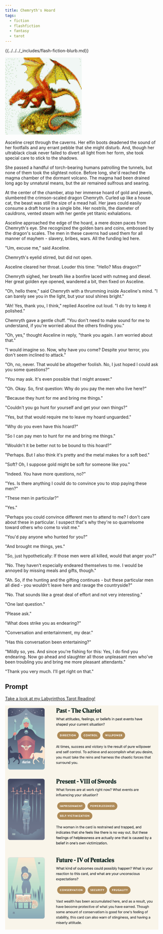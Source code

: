 ```yaml
---
title: Chemryth's Hoard
tags:
  - fiction
  - flashfiction
  - fantasy
  - tarot
---
```


{{../../../_includes/flash-fiction-blurb.md}}

<!--more-->

<img src="./cover.png" class="fullwidth" />

Asceline crept through the caverns. Her elfin boots deadened the sound of her footfalls and any errant pebble that she might disturb. And, though her ultrablack cloak never failed to divert all light from her form, she took special care to stick to the shadows.

She passed a handful of torch-bearing humans patrolling the tunnels, but none of them took the slightest notice. Before long, she'd reached the magma chamber of the dormant volcano. The magma had been drained long ago by unnatural means, but the air remained sulfrous and searing.

At the center of the chamber, atop her immense hoard of gold and jewels, slumbered the crimson-scaled dragon Chemryth. Curled up like a house cat, the beast was still the size of a mead hall. Her jaws could easily consume a draft horse in a single bite. Her nostrils, the diameter of cauldrons, vented steam with her gentle yet titanic exhalations. 

Asceline approached the edge of the hoard, a mere dozen paces from Chemryth's eye. She recognized the golden bars and coins, embossed by the dragon's scales. The men in these caverns had used them for all manner of mayhem - slavery, bribes, wars. All the funding led here.

"Um, excuse me," said Asceline.

Chemryth's eyelid stirred, but did not open.

Asceline cleared her throat. Louder this time: "Hello? Miss dragon?"

Chemryth sighed, her breath like a bonfire laced with nutmeg and diesel. Her great golden eye opened, wandered a bit, then fixed on Asceline.

"Oh, hello there," said Chemryth with a thrumming inside Asceline's mind. "I can barely see you in the light, but your soul shines bright."

"Ah! Yes, thank you, I think," replied Asceline out loud. "I do try to keep it polished."

Chemryth gave a gentle chuff. "You don't need to make sound for me to understand, if you're worried about the others finding you."

"Oh, yes," thought Asceline in reply, "thank you again. I am worried about that."

"I would imagine so. Now, why have you come? Despite your terror, you don't seem inclined to attack."

"Oh, no, never. That would be altogether foolish. No, I just hoped I could ask you some questions?"

"You may ask. It's even possible that I might answer."

"Oh. Okay. So, first question: Why do you pay the men who live here?"

"Because they hunt for me and bring me things."

"Couldn't you go hunt for yourself and get your own things?"

"Yes, but that would require me to leave my hoard unguarded."

"Why do you even have this hoard?"

"So I can pay men to hunt for me and bring me things."

"Wouldn't it be better not to be bound to this hoard?"

"Perhaps. But I also think it's pretty and the metal makes for a soft bed."

"Soft? Oh, I suppose gold might be soft for someone like you."

"Indeed. You have more questions, no?"

"Yes. Is there anything I could do to convince you to stop paying these men?"

"These men in particular?"

"Yes."

"Perhaps you could convince different men to attend to me? I don't care about these in particular. I suspect that's why they're so quarrelsome toward others who come to visit me."

"You'd pay anyone who hunted for you?"

"And brought me things, yes."

"So, just hypothetically: If those men were all killed, would that anger you?"

"No. They haven't especially endeared themselves to me. I would be annoyed by missing meals and gifts, though."

"Ah. So, if the hunting and the gifting continues - but these particular men all died - you wouldn't leave here and ravage the countryside?"

"No. That sounds like a great deal of effort and not very interesting."

"One last question."

"Please ask."

"What does strike you as endearing?"

"Conversation and entertainment, my dear."

"Has this conversation been entertaining?"

"Mildly so, yes. And since you're fishing for this: Yes, I do find you endearing. Now go ahead and slaughter all those unpleasant men who've been troubling you and bring me more pleasant attendants."

"Thank you very much. I'll get right on that."

## Prompt

[Take a look at my Labyrinthos Tarot Reading!](https://app.labyrinthos.co/reading/ppf/SSTRWS/7,57,67)

![](20220421083944.png)
